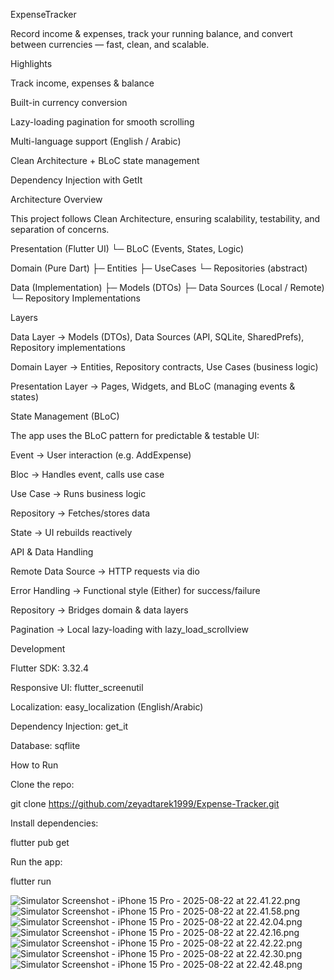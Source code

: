 ExpenseTracker

Record income & expenses, track your running balance, and convert between currencies — fast, clean, and scalable.

Highlights

Track income, expenses & balance

Built-in currency conversion

Lazy-loading pagination for smooth scrolling

Multi-language support (English / Arabic)

Clean Architecture + BLoC state management

Dependency Injection with GetIt

Architecture Overview

This project follows Clean Architecture, ensuring scalability, testability, and separation of concerns.

Presentation (Flutter UI)
└─ BLoC (Events, States, Logic)

Domain (Pure Dart)
├─ Entities
├─ UseCases
└─ Repositories (abstract)

Data (Implementation)
├─ Models (DTOs)
├─ Data Sources (Local / Remote)
└─ Repository Implementations

Layers

Data Layer → Models (DTOs), Data Sources (API, SQLite, SharedPrefs), Repository implementations

Domain Layer → Entities, Repository contracts, Use Cases (business logic)

Presentation Layer → Pages, Widgets, and BLoC (managing events & states)

State Management (BLoC)

The app uses the BLoC pattern for predictable & testable UI:

Event → User interaction (e.g. AddExpense)

Bloc → Handles event, calls use case

Use Case → Runs business logic

Repository → Fetches/stores data

State → UI rebuilds reactively

API & Data Handling

Remote Data Source → HTTP requests via dio

Error Handling → Functional style (Either) for success/failure

Repository → Bridges domain & data layers

Pagination → Local lazy-loading with lazy_load_scrollview

Development

Flutter SDK: 3.32.4

Responsive UI: flutter_screenutil

Localization: easy_localization (English/Arabic)

Dependency Injection: get_it

Database: sqflite

How to Run

Clone the repo:

git clone https://github.com/zeyadtarek1999/Expense-Tracker.git


Install dependencies:

flutter pub get


Run the app:

flutter run




![Simulator Screenshot - iPhone 15 Pro - 2025-08-22 at 22.41.22.png](../../Documents/Simulator%20Screenshot%20-%20iPhone%2015%20Pro%20-%202025-08-22%20at%2022.41.22.png)
![Simulator Screenshot - iPhone 15 Pro - 2025-08-22 at 22.41.58.png](../../Documents/Simulator%20Screenshot%20-%20iPhone%2015%20Pro%20-%202025-08-22%20at%2022.41.58.png)
![Simulator Screenshot - iPhone 15 Pro - 2025-08-22 at 22.42.04.png](../../Documents/Simulator%20Screenshot%20-%20iPhone%2015%20Pro%20-%202025-08-22%20at%2022.42.04.png)
![Simulator Screenshot - iPhone 15 Pro - 2025-08-22 at 22.42.16.png](../../Documents/Simulator%20Screenshot%20-%20iPhone%2015%20Pro%20-%202025-08-22%20at%2022.42.16.png)
![Simulator Screenshot - iPhone 15 Pro - 2025-08-22 at 22.42.22.png](../../Documents/Simulator%20Screenshot%20-%20iPhone%2015%20Pro%20-%202025-08-22%20at%2022.42.22.png)
![Simulator Screenshot - iPhone 15 Pro - 2025-08-22 at 22.42.30.png](../../Documents/Simulator%20Screenshot%20-%20iPhone%2015%20Pro%20-%202025-08-22%20at%2022.42.30.png)
![Simulator Screenshot - iPhone 15 Pro - 2025-08-22 at 22.42.48.png](../../Documents/Simulator%20Screenshot%20-%20iPhone%2015%20Pro%20-%202025-08-22%20at%2022.42.48.png)